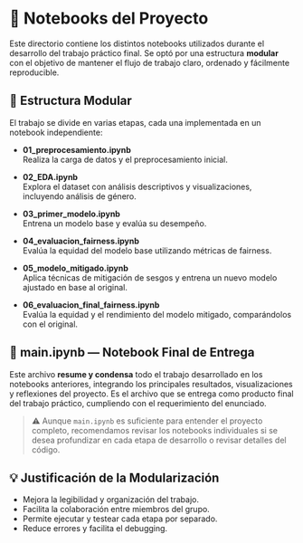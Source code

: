 # 📓 Notebooks del Proyecto

Este directorio contiene los distintos notebooks utilizados durante el desarrollo del trabajo práctico final. Se optó por una estructura **modular** con el objetivo de mantener el flujo de trabajo claro, ordenado y fácilmente reproducible.

## 🧱 Estructura Modular

El trabajo se divide en varias etapas, cada una implementada en un notebook independiente:

- **01_preprocesamiento.ipynb**  
  Realiza la carga de datos y el preprocesamiento inicial.

- **02_EDA.ipynb**  
  Explora el dataset con análisis descriptivos y visualizaciones, incluyendo análisis de género.

- **03_primer_modelo.ipynb**  
  Entrena un modelo base y evalúa su desempeño.

- **04_evaluacion_fairness.ipynb**  
  Evalúa la equidad del modelo base utilizando métricas de fairness.

- **05_modelo_mitigado.ipynb**  
  Aplica técnicas de mitigación de sesgos y entrena un nuevo modelo ajustado en base al original.

- **06_evaluacion_final_fairness.ipynb**  
  Evalúa la equidad y el rendimiento del modelo mitigado, comparándolos con el original.

## 🧾 main.ipynb — Notebook Final de Entrega

Este archivo **resume y condensa** todo el trabajo desarrollado en los notebooks anteriores, integrando los principales resultados, visualizaciones y reflexiones del proyecto. Es el archivo que se entrega como producto final del trabajo práctico, cumpliendo con el requerimiento del enunciado.

> ⚠️ Aunque `main.ipynb` es suficiente para entender el proyecto completo, recomendamos revisar los notebooks individuales si se desea profundizar en cada etapa de desarrollo o revisar detalles del código.

## 💡 Justificación de la Modularización

- Mejora la legibilidad y organización del trabajo.
- Facilita la colaboración entre miembros del grupo.
- Permite ejecutar y testear cada etapa por separado.
- Reduce errores y facilita el debugging.